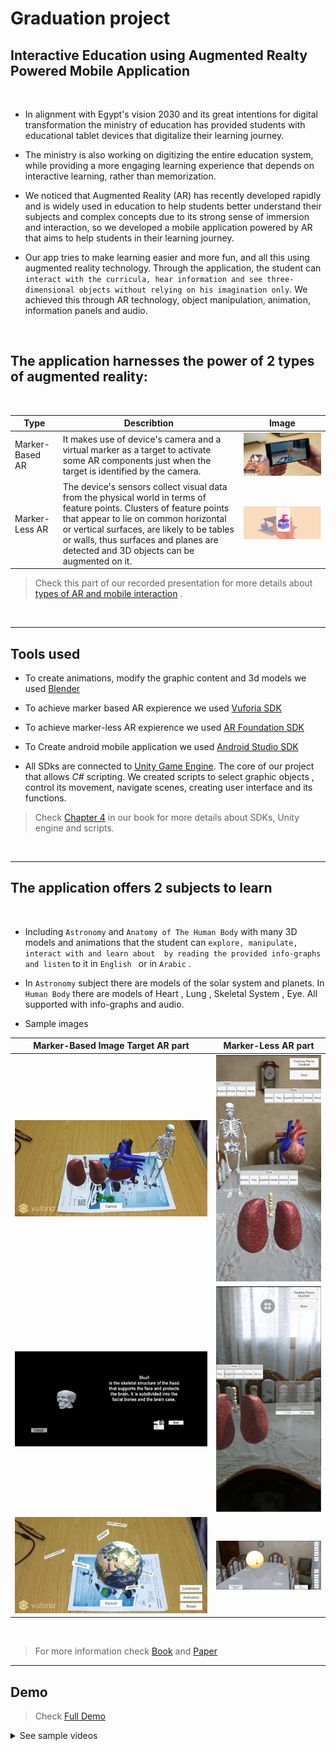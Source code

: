 # Graduation project
## Interactive Education using Augmented Realty Powered Mobile Application

<br>

* In alignment with Egypt's vision 2030 and its great intentions for digital transformation the ministry of education has provided students with
educational tablet devices that digitalize their learning journey.

* The ministry is also working on digitizing the entire education system, while providing a more engaging learning experience that depends on interactive learning, rather than memorization.

* We noticed that Augmented Reality (AR) has recently developed rapidly and is widely used in education to help students better understand their subjects and complex concepts due to its strong sense of immersion and interaction, so we developed a mobile application powered by AR that aims to help students in their learning journey.

* Our app tries to make learning easier and more fun, and all this using augmented reality technology. Through the application, the student can ```interact with the curricula, hear information and see three-dimensional objects without relying on his imagination only```. We achieved this through AR technology, object manipulation, animation, information panels and audio.

<br>

## The application harnesses the power of 2 types of augmented reality: 

<br>

Type |Describtion|Image
|-----------------|-------------|-------------|
Marker-Based AR  |It makes use of device's camera and a virtual marker as a target to activate some AR components just when the target is identified by the camera.|![Marker-Less](Images/ImageTarget.jpg)
Marker-Less AR   |The device's sensors collect visual data from the physical world in terms of feature points. Clusters of feature points that appear to lie on common horizontal or vertical surfaces, are likely to be tables or walls, thus surfaces and planes are detected and 3D objects can be augmented on it.|![Marker-Less](Images/Marker-Less.png)

> Check this part of our recorded presentation for more details about [types of AR and mobile interaction](https://www.youtube.com/embed/7Odu_44JaV4?start=591) .

<br>

--- 

## Tools used
* To create animations, modify the graphic content and 3d models we used [Blender](https://www.blender.org/)
* To achieve marker based AR expierence we used [Vuforia SDK](https://developer.vuforia.com/) 
* To achieve marker-less AR expierence we used [AR Foundation SDK](https://docs.unity3d.com/Packages/com.unity.xr.arfoundation@4.2/manual/index.html) 
* To Create android mobile application we used [Android Studio SDK](https://docs.unity3d.com/540/Documentation/Manual/android-sdksetup.html)

* All SDks are connected to [Unity Game Engine](https://docs.unity3d.com/Manual/index.html). The core of our project that allows *C#* scripting. We created scripts to select graphic objects , control its movement, navigate scenes, creating user interface and its functions.

> Check [Chapter 4](https://github.com/Ahmadkater/GP2020/blob/master/FinalGPbook2020.pdf) in our book for more details about SDKs, Unity engine and scripts.

<br>

---

## The application offers 2 subjects to learn

<br>

* Including ```Astronomy``` and ```Anatomy of The Human Body``` with many 3D models and animations that the student can ```explore, manipulate, interact with and learn about  by reading the provided info-graphs and listen``` to it in ```English ``` or in ```Arabic``` .

* In ```Astronomy``` subject there are models of the solar system and planets.
In ```Human Body``` there are models of Heart , Lung , Skeletal System , Eye. All supported with info-graphs and audio.

* Sample images

|Marker-Based Image Target AR part | Marker-Less AR part|
|-----------------------------|---------------|
|![ImageTarget](Images/MAR_ImageTarget.png) |![MarkerLess](Images/markerless_25.jpg)|
|![ImageTarget](Images/Skull.png) |![Subjects](Images/lung.png)|
|![Earth](Images/earth.png)|![solar.png](Images/solar.png)|

<br>

> For more information check [Book](https://github.com/Ahmadkater/GP2020/blob/master/FinalGPbook2020.pdf) and [Paper](https://github.com/Ahmadkater/GP2020/blob/master/Interactive%20Education%20using%20Augmented%20Realty%20Powered%20Mobile%20Application%20paper.pdf)

---

## Demo

> Check [Full Demo](https://youtu.be/7Odu_44JaV4?t=1603)

<details>
  <summary>See sample videos</summary>
  
  https://user-images.githubusercontent.com/36134615/145988262-7fcb1907-cb51-46ea-a758-e8f239e5de49.mp4

</details>


